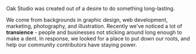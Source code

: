 Oak Studio was created out of a desire to do something long-lasting.

We come from backgrounds in graphic design, web development, marketing, photography, and illustration. Recently we've noticed a lot of **transience** - people and businesses not sticking around long enough to make a dent. In response, we looked for a place to put down our roots, and help our community contributors have staying power.